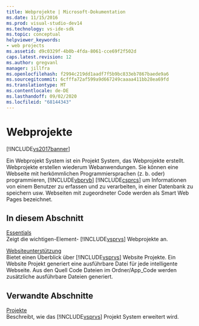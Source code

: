 ```yaml
---
title: Webprojekte | Microsoft-Dokumentation
ms.date: 11/15/2016
ms.prod: visual-studio-dev14
ms.technology: vs-ide-sdk
ms.topic: conceptual
helpviewer_keywords:
- web projects
ms.assetid: d9c0329f-4b0b-4fda-8061-cce69f2f502d
caps.latest.revision: 12
ms.author: gregvanl
manager: jillfra
ms.openlocfilehash: f2994c219dd1aadf7f5b9bc833eb7867baede9a6
ms.sourcegitcommit: 6cfffa72af599a9d667249caaaa411bb28ea69fd
ms.translationtype: MT
ms.contentlocale: de-DE
ms.lasthandoff: 09/02/2020
ms.locfileid: "68144343"
---
```

# <a name="web-projects"></a>Webprojekte
[!INCLUDE[vs2017banner](../../includes/vs2017banner.md)]

Ein Webprojekt System ist ein Projekt System, das Webprojekte erstellt. Webprojekte erstellen wiederum Webanwendungen. Sie können eine Webseite mit herkömmlichen Programmiersprachen (z. b. oder) programmieren, [!INCLUDE[vbprvb](../../includes/vbprvb-md.md)] [!INCLUDE[csprcs](../../includes/csprcs-md.md)] um Informationen von einem Benutzer zu erfassen und zu verarbeiten, in einer Datenbank zu speichern usw. Webseiten mit zugeordneter Code werden als Smart Web Pages bezeichnet.  
  
## <a name="in-this-section"></a>In diesem Abschnitt  
 [Essentials](../../extensibility/internals/web-project-essentials.md)  
 Zeigt die wichtigen-Element- [!INCLUDE[vsprvs](../../includes/vsprvs-md.md)] Webprojekte an.  
  
 [Websiteunterstützung](../../extensibility/internals/web-site-support.md)  
 Bietet einen Überblick über [!INCLUDE[vsprvs](../../includes/vsprvs-md.md)] Website Projekte. Ein Website Projekt generiert eine ausführbare Datei für jede intelligente Webseite. Aus den Quell Code Dateien im Ordner/App_Code werden zusätzliche ausführbare Dateien generiert.  
  
## <a name="related-sections"></a>Verwandte Abschnitte  
 [Projekte](../../extensibility/internals/projects.md)  
 Beschreibt, wie das [!INCLUDE[vsprvs](../../includes/vsprvs-md.md)] Projekt System erweitert wird.

